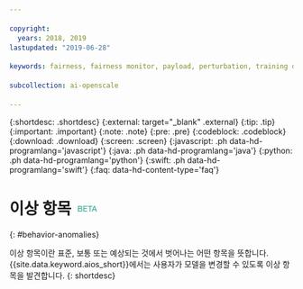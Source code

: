 ```yaml
---

copyright:
  years: 2018, 2019
lastupdated: "2019-06-28"

keywords: fairness, fairness monitor, payload, perturbation, training data, debiased

subcollection: ai-openscale

---
```


{:shortdesc: .shortdesc}
{:external: target="_blank" .external}
{:tip: .tip}
{:important: .important}
{:note: .note}
{:pre: .pre}
{:codeblock: .codeblock}
{:download: .download}
{:screen: .screen}
{:javascript: .ph data-hd-programlang='javascript'}
{:java: .ph data-hd-programlang='java'}
{:python: .ph data-hd-programlang='python'}
{:swift: .ph data-hd-programlang='swift'}
{:faq: data-hd-content-type='faq'}

# 이상 항목 ![베타 태그](images/beta.png)
{: #behavior-anomalies}

이상 항목이란 표준, 보통 또는 예상되는 것에서 벗어나는 어떤 항목을 뜻합니다. {{site.data.keyword.aios_short}}에서는 사용자가 모델을 변경할 수 있도록 이상 항목을 발견합니다.
{: shortdesc}
